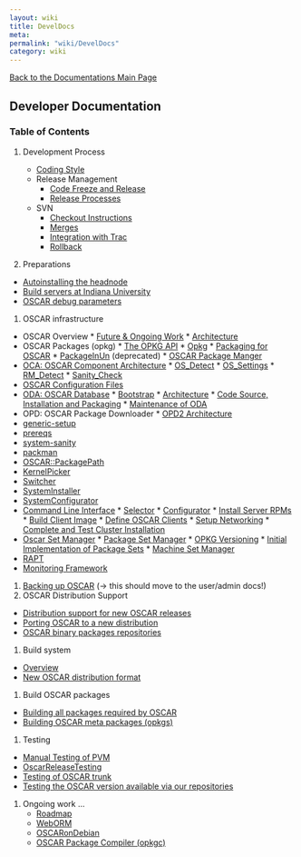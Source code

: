 ```yaml
---
layout: wiki
title: DevelDocs
meta: 
permalink: "wiki/DevelDocs"
category: wiki
---
```

<!-- Name: DevelDocs -->
<!-- Version: 100 -->
<!-- Author: valleegr -->

[Back to the Documentations Main Page](Document)

## Developer Documentation

### Table of Contents

 1. Development Process
    * [Coding Style](CodingStyle)
    * Release Management
      * [Code Freeze and Release](CodeFreeze) 
      * [Release Processes](ReleaseProcess) 
    * SVN
      * [Checkout Instructions](SVNinstructions) 
      * [Merges](SvnMerges) 
      * [Integration with Trac](SvnTrac) 
      * [Rollback](SvnRollback) 

 1. Preparations
   * [Autoinstalling the headnode](AutoInstallHead)
   * [Build servers at Indiana University](IndianaServers)
   * [OSCAR debug parameters](DebugOSCAR)

 1. OSCAR infrastructure
   * OSCAR Overview
         * [Future & Ongoing Work](roadmap) 
         * [Architecture](architecture) 
   * OSCAR Packages (opkg)
         * [The OPKG API](opkgAPI) 
         * [Opkg](Opkg)
         * [Packaging for OSCAR](Packaging) 
         * [PackageInUn](PackageInUn) (deprecated)
         * [OSCAR Package Manger](OPM)
   * [OCA: OSCAR Component Architecture](DevOCA)
         * [OS_Detect](DevOSdetect) 
         * [OS_Settings](DevOSsettings) 
         * [RM_Detect](DevRMdetect) 
         * [Sanity_Check](DevSanityCheck) 
   * [OSCAR Configuration Files](ConfigFile)
   * [ODA: OSCAR Database](DevODA)
         * [Bootstrap](DevODA_Bootstrap) 
         * [Architecture](DevODA_architecture) 
         * [Code Source, Installation and Packaging](DevODA_code) 
         * [Maintenance of ODA](DevODA_maintenance) 
   * OPD: OSCAR Package Downloader
         * [OPD2 Architecture](DevOPD2) 
   * [generic-setup](GenericSetup)
   * [prereqs](DevPrereqs)
   * [system-sanity](SystemSanity)
   * [packman](DevPackman)
   * [OSCAR::PackagePath](PackagePath)
   * [KernelPicker](KernelPicker)
   * [Switcher](switcher)
   * [SystemInstaller](SystemInstaller)
   * [SystemConfigurator](SystemConfigurator)
   * [Command Line Interface](CLI)
         * [Selector](Selector)
         * [Configurator](Configurator)
         * [Install Server RPMs](InstallServer) 
         * [Build Client Image](Build) 
         * [Define OSCAR Clients](Define) 
         * [Setup Networking](SetupNetwork) 
         * [Complete and Test Cluster Installation](CompleteTest) 
   * [Oscar Set Manager](OSM)
         * [Package Set Manager](SetManager) 
              * [OPKG Versioning](OPKGVersioning) 
              * [Initial Implementation of Package Sets](OPKGSetTemp) 
         * [Machine Set Manager](MSM) 
   * [RAPT](RAPT)
   * [Monitoring Framework](monitoring_framework)

 1. [Backing up OSCAR](BackupOSCAR) (-> this should move to the user/admin docs!)
 1. OSCAR Distribution Support
   * [Distribution support for new OSCAR releases](DistroSupport)
   * [Porting OSCAR to a new distribution](DistroPort)
   * [OSCAR binary packages repositories](OSCARRepositories)
 1. Build system
   * [Overview](BuildOverview)
   * [New OSCAR distribution format](Distribution)
 1. Build OSCAR packages
   * [Building all packages required by OSCAR](Building_OSCAR_Packages)
   * [Building OSCAR meta packages (opkgs)](Building_Opkgs)
 1. Testing
   * [Manual Testing of PVM](PvmTesting)
   * [OscarReleaseTesting](OscarReleaseTesting)
   * [Testing of OSCAR trunk](trunkTesting)
   * [Testing the OSCAR version available via our repositories](repoTesting)
 1. Ongoing work ...
    * [Roadmap](roadmap) 
    * [WebORM](weborm) 
    * [OSCARonDebian](OSCARonDebian) 
    * [OSCAR Package Compiler (opkgc)](opkg_opkgc) 
